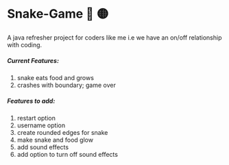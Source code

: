 # Snake-Game :snake: :yellow_circle:
A java refresher project for coders like me i.e we have an on/off relationship with coding.
##### <b>Current Features:</b>
1. snake eats food and grows
2. crashes with boundary; game over
##### <b>Features to add:</b>
1. restart option
2. username option
3. create rounded edges for snake
4. make snake and food glow
5. add sound effects
6. add option to turn off sound effects

